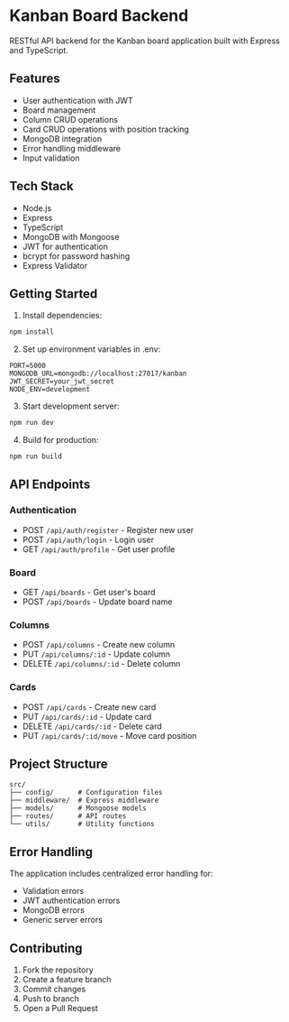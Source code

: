 # Kanban Board Backend

RESTful API backend for the Kanban board application built with Express and TypeScript.

## Features

- User authentication with JWT
- Board management
- Column CRUD operations
- Card CRUD operations with position tracking
- MongoDB integration
- Error handling middleware
- Input validation

## Tech Stack

- Node.js
- Express
- TypeScript
- MongoDB with Mongoose
- JWT for authentication
- bcrypt for password hashing
- Express Validator

## Getting Started

1. Install dependencies:
```bash
npm install
```

2. Set up environment variables in .env:
```
PORT=5000
MONGODB_URL=mongodb://localhost:27017/kanban
JWT_SECRET=your_jwt_secret
NODE_ENV=development
```

3. Start development server:
```bash
npm run dev
```

4. Build for production:
```bash
npm run build
```

## API Endpoints

### Authentication
- POST `/api/auth/register` - Register new user
- POST `/api/auth/login` - Login user
- GET `/api/auth/profile` - Get user profile

### Board
- GET `/api/boards` - Get user's board
- POST `/api/boards` - Update board name

### Columns
- POST `/api/columns` - Create new column
- PUT `/api/columns/:id` - Update column
- DELETE `/api/columns/:id` - Delete column

### Cards
- POST `/api/cards` - Create new card
- PUT `/api/cards/:id` - Update card
- DELETE `/api/cards/:id` - Delete card
- PUT `/api/cards/:id/move` - Move card position

## Project Structure

```
src/
├── config/      # Configuration files
├── middleware/  # Express middleware
├── models/      # Mongoose models
├── routes/      # API routes
└── utils/       # Utility functions
```

## Error Handling

The application includes centralized error handling for:
- Validation errors
- JWT authentication errors
- MongoDB errors
- Generic server errors

## Contributing

1. Fork the repository
2. Create a feature branch
3. Commit changes
4. Push to branch
5. Open a Pull Request